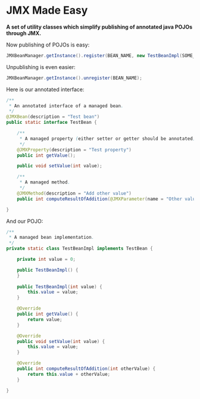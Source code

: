 JMX Made Easy
=============

**A set of utility classes which simplify publishing of annotated java POJOs through JMX.**

Now publishing of POJOs is easy:

```java
JMXBeanManager.getInstance().register(BEAN_NAME, new TestBeanImpl(SOME_INITIAL_VALUE));
```

Unpublishing is even easier:

```java
JMXBeanManager.getInstance().unregister(BEAN_NAME);
```

Here is our annotated interface:

```java
/**
 * An annotated interface of a managed bean.
 */
@JMXBean(description = "Test bean")
public static interface TestBean {

	/**
	 * A managed property (either setter or getter should be annotated).   
	 */
	@JMXProperty(description = "Test property")
	public int getValue();

	public void setValue(int value);

	/**
	 * A managed method.
	 */
	@JMXMethod(description = "Add other value")
	public int computeResultOfAddition(@JMXParameter(name = "Other value", description = "Some other value") int otherValue);

}
```

And our POJO:

```java
/**
 * A managed bean implementation.
 */
private static class TestBeanImpl implements TestBean {

	private int value = 0;

	public TestBeanImpl() {
	}
		
	public TestBeanImpl(int value) {
		this.value = value;
	}

	@Override
	public int getValue() {
		return value;
	}

	@Override
	public void setValue(int value) {
		this.value = value;
	}

	@Override
	public int computeResultOfAddition(int otherValue) {
		return this.value + otherValue;
	}

}
```
